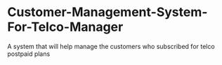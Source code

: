# Customer-Management-System-For-Telco-Manager
A system that will help manage the customers who subscribed for telco postpaid plans
